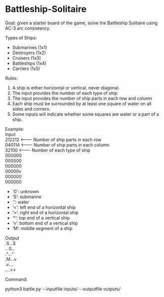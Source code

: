 # Battleship-Solitaire
Goal: given a starter board of the game, solve the Battleship Solitaire using AC-3 arc consistency.

Types of Ships:
- Submarines (1x1)
- Destroyers (1x2)
- Cruisers (1x3)
- Battleships (1x4)
- Carriers (1x5)

Rules:
1. A ship is either horizontal or vertical, never diagonal.
2. The input provides the number of each type of ship
3. The input provides the number of ship parts in each row and column
4. Each ship must be surrounded by at least one square of water on all sides and corners.
4. Some inputs will indicate whether some squares are water or a part of a ship. 



Example: </br>
Input </br>
    212212          <--- Number of ship parts in each row </br>
    040114          <--- Number of ship parts in each column </br>
    32100           <--- Number of each type of ship </br>
    000000 </br>
    000S00 </br>
    000000 </br>
    00000v </br>
    000000 </br>
    000000 </br>

- '0': unknown 
- ‘S’: submarine
- ‘.’: water
- ‘<’: left end of a horizontal ship
- ‘>’: right end of a horizontal ship
- ‘^’: top end of a vertical ship
- ‘v’: bottom end of a vertical ship
- ‘M’: middle segment of a ship

Output </br>
    .S...S </br>
    ...S.. </br>
    .^...^ </br>
    .M...v </br>
    .v.... </br>
    ....<> </br>




Command:

python3 battle.py --inputfile inputs/<inputfile> --outputfile outputs/<outputfile>

